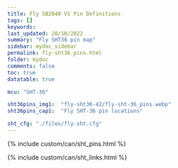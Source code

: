 ```yaml
---
title: Fly SB2040 V1 Pin Definitions
tags: []
keywords: 
last_updated: 20/10/2022
summary: "Fly SHT36 pin map"
sidebar: mydoc_sidebar
permalink: fly-sht36_pins.html
folder: mydoc
comments: false
toc: true
datatable: true

mcu: "SHT-36"

sht36pins_img1:  "fly-sht36-42/fly-sht-36_pins.webp"
sht36pins_cap1:  "Fly SHT-36 pin locations" 

sht_cfg: "./files/fly-sht.cfg"
---
```


{% include custom/can/sht_pins.html %}

{% include custom/can/sht_links.html %}
